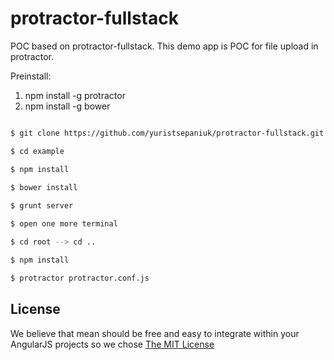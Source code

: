 # protractor-fullstack

POC based on protractor-fullstack. This demo app is POC for file upload in protractor.

Preinstall:

1. npm install -g protractor
2. npm install -g bower
 
 ```sh
 
 $ git clone https://github.com/yuristsepaniuk/protractor-fullstack.git
 
 $ cd example
 
 $ npm install
  
 $ bower install

 $ grunt server

 $ open one more terminal

 $ cd root --> cd ..

 $ npm install

 $ protractor protractor.conf.js
 
 ```





## License
We believe that mean should be free and easy to integrate within your AngularJS projects so we chose [The MIT License](http://opensource.org/licenses/MIT)
